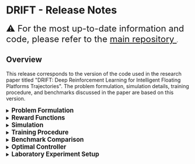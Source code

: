 # DRIFT - Release Notes

<font size=5>
⚠️ 
For the most up-to-date information and code, please refer to the <a href="https://github.com/elharirymatteo/RANS/tree/main"> main repository </a>
</font>.


## Overview

This release corresponds to the version of the code used in the research paper titled "DRIFT: Deep Reinforcement Learning for Intelligent Floating Platforms Trajectories". The problem formulation, simulation details, training procedure, and benchmarks discussed in the paper are based on this version.

<details>
<summary><span style="font-size: 1.2em; font-weight: bold;">Problem Formulation</span></summary>

The problem is formulated as a sequential decision-making task to control a floating platform's maneuvers within a 2D space. The state space, actions, and task-specific observations are defined as per the equations and tables provided in the paper.

| 3DoF Thrusters Configuration | 6DoF Thrusters Configuration |
| :-: | :-: |
| <img src="omniisaacgymenvs/images/config3Dof.png" width="200"/> | <img src="omniisaacgymenvs/images/config6Dof.png" width="200"/> |
</details>

<details>
<summary><span style="font-size: 1.2em; font-weight: bold;">Reward Functions</span></summary>

Three reward functions for different tasks (Go to position, Go to pose, Track velocity) are defined as exponential terms (as described in the paper). These reward functions have been utilized for training the agents in this version.

</details>

<details>
<summary><span style="font-size: 1.2em; font-weight: bold;">Simulation</span></summary>
The simulation enhancements based on the RANS framework (RANS v2.0) have been integrated to perform more complex tasks. It includes parameterized rewards, penalties, disturbance generators, and allows action and state noises to be injected. 
</details>

<details>
<summary><span style="font-size: 1.2em; font-weight: bold;">Training Procedure</span></summary>
The training procedure is based on the PPO (Proximal Policy Optimization) algorithm with specific network configurations that can be checked in the training conf files:

```bash
.
├── cfg
│   ├── task                   # Task configurations
│   │   └── virtual_floating_platform  # Virtual floating platform task configurations
│   └── train                  # Training configurations
│       └── virtual_floating_platform  # Virtual floating platform training . The agents undergo training for a total of 2000 epochs or approximately 130M steps.
```
The agents undergo training for a total of 2000 epochs or approximately 130M steps.

</details>

<details>
<summary><span style="font-size: 1.2em; font-weight: bold;">Benchmark Comparison</span></summary>
This version includes a benchmark comparison between deep reinforcement learning (DRL) and optimal control approaches (LQR) for controlling the floating platform. The comparison aims to provide insights into the strengths and weaknesses of each approach.

</details>

<details>
<summary><span style="font-size: 1.2em; font-weight: bold;">Optimal Controller</span></summary>
An infinite horizon discrete-time LQR controller is implemented to compare with the DRL algorithm for controlling the floating platform. The state variables and corresponding state matrices for the LQR controller are calculated using finite differencing.

</details>

<details>
<summary><span style="font-size: 1.2em; font-weight: bold;">Laboratory Experiment Setup</span></summary>
Real-world validation experiments were conducted using the physical air bearings platform located in the ZeroG Laboratory at the University of Luxembourg. Details about the laboratory setup and experimental procedures can be found in the paper.

| Framework Employed for Training and Evaluation |
| :-: | 
| ![3Dof_GoToXY_v2](omniisaacgymenvs/images/framework.png) | 

 | Floating Platform in ZeroG Lab |
 | :-: | 
![3Dof_GoToPose_v2](omniisaacgymenvs/demos/real_fp_gotopose.gif)|

</details>
